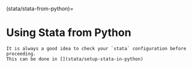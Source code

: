(stata/stata-from-python)=
# Using Stata from Python

```{tip}
It is always a good idea to check your `stata` configuration before proceeding.
This can be done in [](stata/setup-stata-in-python)
```

